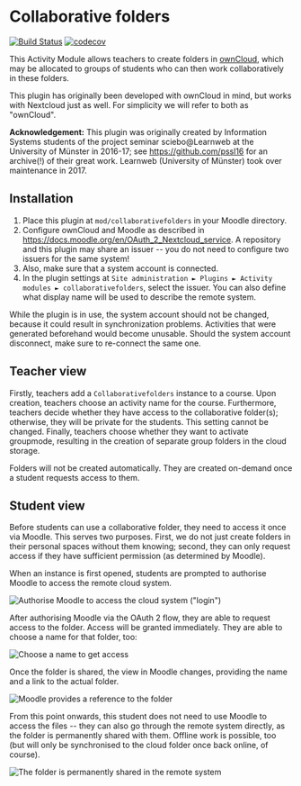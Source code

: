 # Collaborative folders

[![Build Status](https://travis-ci.org/learnweb/moodle-mod_collaborativefolders.svg?branch=master)](https://travis-ci.org/learnweb/moodle-mod_collaborativefolders)
[![codecov](https://codecov.io/gh/learnweb/moodle-mod_collaborativefolders/branch/master/graph/badge.svg)](https://codecov.io/gh/learnweb/moodle-mod_collaborativefolders)

This Activity Module allows teachers to create folders in [ownCloud](https://owncloud.org/), 
which may be allocated to groups of students who can then work collaboratively in these folders.

This plugin has originally been developed with ownCloud in mind, but works with Nextcloud just as well. For simplicity we will refer to both as "ownCloud".


**Acknowledgement:** This plugin was originally created by Information Systems students of the project seminar sciebo@Learnweb 
at the University of Münster in 2016-17; see https://github.com/pssl16 for an archive(!) of their great work.
Learnweb (University of Münster) took over maintenance in 2017.
  
## Installation

1. Place this plugin at `mod/collaborativefolders` in your Moodle directory.
2. Configure ownCloud and Moodle as described in https://docs.moodle.org/en/OAuth_2_Nextcloud_service. 
A repository and this plugin may share an issuer -- you do not need to configure two issuers for the same system! 
3. Also, make sure that a system account is connected.
4. In the plugin settings at 
`Site administration ► Plugins ► Activity modules ► collaborativefolders`, select the issuer. You can also define what display name will be used to describe the remote system. 


While the plugin is in use, the system account should not be changed, because it could result in synchronization problems.
Activities that were generated beforehand would become unusable.
Should the system account disconnect, make sure to re-connect the same one.

## Teacher view

Firstly, teachers add a `Collaborativefolders` instance to a course. 
Upon creation, teachers choose an activity name for the course.
Furthermore, teachers decide whether they have access to the collaborative folder(s); otherwise, they will be private for the students. This setting cannot be changed.
Finally, teachers choose whether they want to activate groupmode, resulting in the creation of separate group folders in the cloud storage.

Folders will not be created automatically. They are created on-demand once a student requests access to them.

## Student view

Before students can use a collaborative folder, they need to access it once via Moodle.
This serves two purposes. First, we do not just create folders in their personal spaces without them knowing; second, they can only request access if they have sufficient permission (as determined by Moodle).

When an instance is first opened, students are prompted to authorise Moodle to access the remote cloud system.

![Authorise Moodle to access the cloud system ("login")](https://user-images.githubusercontent.com/432117/56906717-19687380-6aa3-11e9-890e-a28f40f8c82f.png)

After authorising Moodle via the OAuth 2 flow, they are able to request access to the folder.
Access will be granted immediately.
They are able to choose a name for that folder, too:

![Choose a name to get access](https://user-images.githubusercontent.com/432117/56906716-19687380-6aa3-11e9-9e91-e826bd3491dc.png)

Once the folder is shared, the view in Moodle changes, providing the name and a link to the actual folder.

![Moodle provides a reference to the folder](https://user-images.githubusercontent.com/432117/56906714-19687380-6aa3-11e9-883d-27e02cdcbc69.png)

From this point onwards, this student does not need to use Moodle to access the files -- they can also go through the remote system directly, as the folder is permanently shared with them.
Offline work is possible, too (but will only be synchronised to the cloud folder once back online, of course).

![The folder is permanently shared in the remote system](https://user-images.githubusercontent.com/432117/56906715-19687380-6aa3-11e9-9568-3ad78e1aa597.png)

